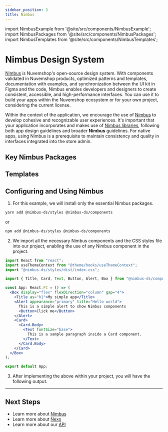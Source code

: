 ```yaml
---
sidebar_position: 3
title: Nimbus
---
```


import NimbusExample from '@site/src/components/NimbusExample';
import NimbusPackages from '@site/src/components/NimbusPackages';
import NimbusTemplates from '@site/src/components/NimbusTemplates';

# Nimbus Design System

[Nimbus](https://nimbus.nuvemshop.com.br) is Nuvemshop's open-source design system. With components validated in Nuvemshop products, optimized patterns and templates, documentation with examples, and synchronization between the UI kit in Figma and the code, Nimbus enables developers and designers to create consistent, accessible, and high-performance interfaces. You can use it to build your apps within the Nuvemshop ecosystem or for your own project, considering the current license.

Within the context of the application, we encourage the use of [Nimbus](https://nimbus.nuvemshop.com.br) to develop cohesive and recognizable user experiences. It's important that your application incorporates and makes use of [Nimbus libraries](./nimbus.md#principais-pacotes-do-nimbus), following both app design guidelines and broader **Nimbus** guidelines. For native apps, using Nimbus is a prerequisite to maintain consistency and quality in interfaces integrated into the store admin.

## Key Nimbus Packages

<NimbusPackages />

## Templates

<NimbusTemplates />

## Configuring and Using Nimbus

1. For this example, we will install only the essential Nimbus packages.

```bash
yarn add @nimbus-ds/styles @nimbus-ds/components
```

or

```bash
npm add @nimbus-ds/styles @nimbus-ds/components
```

2. We import all the necessary Nimbus components and the CSS styles file into our project, enabling the use of any Nimbus component in the project.

```jsx
import React from "react";
import useThemeContext from "@theme/hooks/useThemeContext";
import "@nimbus-ds/styles/dist/index.css";

import { Title, Card, Text, Button, Alert, Box } from "@nimbus-ds/components";

const App: React.FC = () => (
  <Box display="flex" flexDirection="column" gap="4">
    <Title as="h1">My simple app</Title>
    <Alert appearance="primary" title="Hello world">
      This is a simple alert to show Nimbus components
      <Button>Click me</Button>
    </Alert>
    <Card>
      <Card.Body>
        <Text fontSize="base">
          This is a sample paragraph inside a Card component.
        </Text>
      </Card.Body>
    </Card>
  </Box>
);

export default App;
```

3. After implementing the above within your project, you will have the following output.

<NimbusExample />

---

## Next Steps

- Learn more about [Nimbus](https://nimbus.nuvemshop.com.br)
- Learn more about [Nexo](./nexo)
- Learn more about our [API](./nuvemshop-api)
